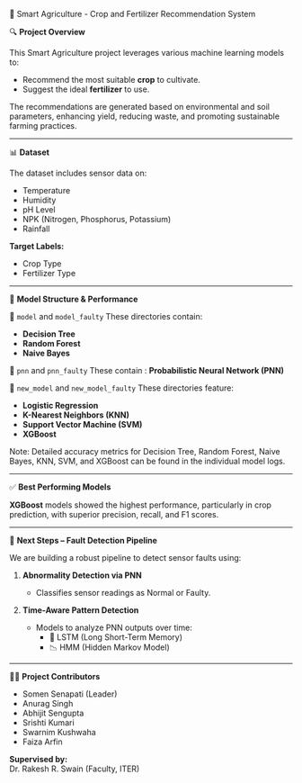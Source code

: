  🌾 Smart Agriculture - Crop and Fertilizer Recommendation System

🔍 **Project Overview**

This Smart Agriculture project leverages various machine learning models to:
- Recommend the most suitable **crop** to cultivate.
- Suggest the ideal **fertilizer** to use.

The recommendations are generated based on environmental and soil parameters, enhancing yield, reducing waste, and promoting sustainable farming practices.

---

📊 **Dataset**

The dataset includes sensor data on:
- Temperature
- Humidity
- pH Level
- NPK (Nitrogen, Phosphorus, Potassium)
- Rainfall

**Target Labels:**
- Crop Type
- Fertilizer Type

---

🧠 **Model Structure & Performance**

 🔹 `model` and `model_faulty`
These directories contain:
- **Decision Tree**
- **Random Forest**
- **Naive Bayes**

 🔹 `pnn` and `pnn_faulty`
These contain :
**Probabilistic Neural Network (PNN)** 

 🔹 `new_model` and `new_model_faulty`
These directories feature:
- **Logistic Regression**
- **K-Nearest Neighbors (KNN)**
- **Support Vector Machine (SVM)**
- **XGBoost**

Note: Detailed accuracy metrics for Decision Tree, Random Forest, Naive Bayes, KNN, SVM, and XGBoost can be found in the individual model logs.

---

✅ **Best Performing Models**

**XGBoost** models showed the highest performance, particularly in crop prediction, with superior precision, recall, and F1 scores.

---

🔧 **Next Steps – Fault Detection Pipeline**

We are building a robust pipeline to detect sensor faults using:

1. **Abnormality Detection via PNN**
   - Classifies sensor readings as Normal or Faulty.

2. **Time-Aware Pattern Detection**
   - Models to analyze PNN outputs over time:
     - 🧠 LSTM (Long Short-Term Memory)
     - 📉 HMM (Hidden Markov Model)

---

👨‍💻 **Project Contributors**

- Somen Senapati (Leader)  
- Anurag Singh  
- Abhijit Sengupta  
- Srishti Kumari  
- Swarnim Kushwaha  
- Faiza Arfin  

**Supervised by:**  
Dr. Rakesh R. Swain (Faculty, ITER)
